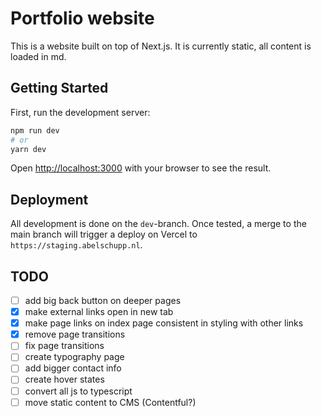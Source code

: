 # Portfolio website
This is a website built on top of Next.js. It is currently static, all content is loaded in md.

## Getting Started

First, run the development server:

```bash
npm run dev
# or
yarn dev
```

Open [http://localhost:3000](http://localhost:3000) with your browser to see the result.

## Deployment

All development is done on the `dev`-branch. Once tested, a merge to the main branch will trigger a deploy on Vercel to `https://staging.abelschupp.nl`.

## TODO
- [ ] add big back button on deeper pages
- [X] make external links open in new tab
- [X] make page links on index page consistent in styling with other links
- [X] remove page transitions
- [ ] fix page transitions
- [ ] create typography page
- [ ] add bigger contact info
- [ ] create hover states
- [ ] convert all js to typescript
- [ ] move static content to CMS (Contentful?)